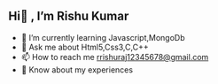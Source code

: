 Hi👋 , I’m Rishu Kumar
- 
- 🌱 I’m currently learning Javascript,MongoDb
- 💬 Ask me about Html5,Css3,C,C++
- 📫 How to reach me rrishuraj12345678@gmail.com
- 📄 Know about my experiences 
